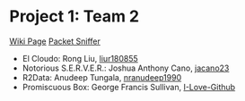 Project 1: Team 2
=================

[Wiki Page](https://github.com/CourseReps/ECEN489-Spring2015/wiki/Project1-Team2)
[Packet Sniffer](https://github.com/CourseReps/ECEN489-Spring2015/tree/master/Project1/Team2/PromiscuousBox)

* El Cloudo: Rong Liu, [liur180855](https://github.com/liur180855)
* Notorious S.E.R.V.E.R.: Joshua Anthony Cano, [jacano23](https://github.com/jacano23)
* R2Data: Anudeep Tungala, [nranudeep1990](https://github.com/nranudeep1990)
* Promiscuous Box: George Francis Sullivan, [I-Love-Github](https://github.com/I-Love-Github)

